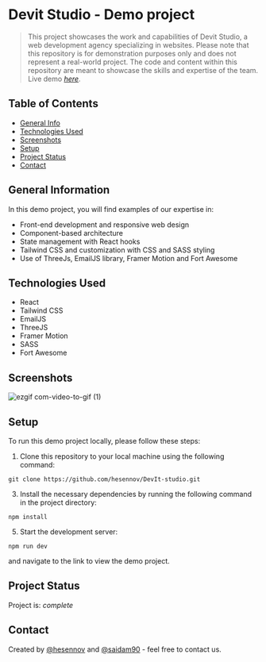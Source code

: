 # Devit Studio - Demo project
> This project showcases the work and capabilities of Devit Studio, a web development agency specializing in websites.
> Please note that this repository is for demonstration purposes only and does not represent a real-world project.
> The code and content within this repository are meant to showcase the skills and expertise of the team.
> Live demo [_here_](https://devit-studio.netlify.app/).

## Table of Contents
* [General Info](#general-information)
* [Technologies Used](#technologies-used)
* [Screenshots](#screenshots)
* [Setup](#setup)
* [Project Status](#project-status)
* [Contact](#contact)

## General Information
In this demo project, you will find examples of our expertise in:
- Front-end development and responsive web design
- Component-based architecture
- State management with React hooks
- Tailwind CSS and customization with CSS and SASS styling
- Use of ThreeJs, EmailJS library, Framer Motion and Fort Awesome

## Technologies Used
- React
- Tailwind CSS
- EmailJS
- ThreeJS
- Framer Motion
- SASS
- Fort Awesome

## Screenshots
![ezgif com-video-to-gif (1)](https://github.com/hesennov/DevIt-studio/assets/74564476/f7f0feb5-f5a8-42f0-b514-3f02566f0b2b)


## Setup
To run this demo project locally, please follow these steps:
1. Clone this repository to your local machine using the following command:
   
`git clone https://github.com/hesennov/DevIt-studio.git`

3. Install the necessary dependencies by running the following command in the project directory:
   
`npm install`

5. Start the development server:
   
`npm run dev`

and navigate to the link to view the demo project.

## Project Status
Project is:  _complete_ 

## Contact
Created by [@hesennov](https://github.com/hesennov) and [@saidam90](https://github.com/saidam90) - feel free to contact us.
